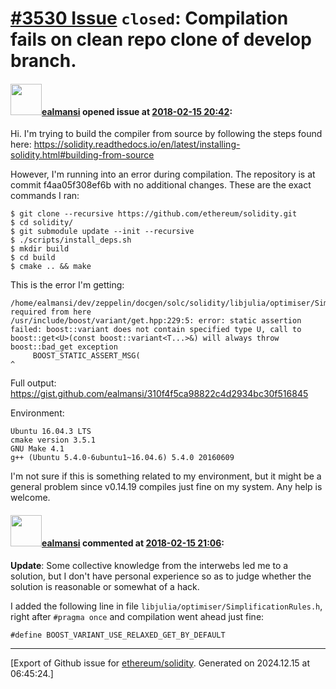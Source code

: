 # [\#3530 Issue](https://github.com/ethereum/solidity/issues/3530) `closed`: Compilation fails on clean repo clone of develop branch.

#### <img src="https://avatars.githubusercontent.com/u/3905644?u=a508c924fbf28092252e40657e6211aa59b23f98&v=4" width="50">[ealmansi](https://github.com/ealmansi) opened issue at [2018-02-15 20:42](https://github.com/ethereum/solidity/issues/3530):

Hi. I'm trying to build the compiler from source by following the steps found here: https://solidity.readthedocs.io/en/latest/installing-solidity.html#building-from-source

However, I'm running into an error during compilation. The repository is at commit f4aa05f308ef6b with no additional changes. These are the exact commands I ran:
 
```
$ git clone --recursive https://github.com/ethereum/solidity.git
$ cd solidity/
$ git submodule update --init --recursive
$ ./scripts/install_deps.sh
$ mkdir build
$ cd build
$ cmake .. && make
```

This is the error I'm getting:
```
/home/ealmansi/dev/zeppelin/docgen/solc/solidity/libjulia/optimiser/SimplificationRules.cpp:44:91:   required from here
/usr/include/boost/variant/get.hpp:229:5: error: static assertion failed: boost::variant does not contain specified type U, call to boost::get<U>(const boost::variant<T...>&) will always throw boost::bad_get exception
     BOOST_STATIC_ASSERT_MSG(
^
```

Full output: https://gist.github.com/ealmansi/310f4f5ca98822c4d2934bc30f516845

Environment:
```
Ubuntu 16.04.3 LTS
cmake version 3.5.1
GNU Make 4.1
g++ (Ubuntu 5.4.0-6ubuntu1~16.04.6) 5.4.0 20160609
```

I'm not sure if this is something related to my environment, but it might be a general problem since v0.14.19 compiles just fine on my system. Any help is welcome.



#### <img src="https://avatars.githubusercontent.com/u/3905644?u=a508c924fbf28092252e40657e6211aa59b23f98&v=4" width="50">[ealmansi](https://github.com/ealmansi) commented at [2018-02-15 21:06](https://github.com/ethereum/solidity/issues/3530#issuecomment-366061660):

**Update**: Some collective knowledge from the interwebs led me to a solution, but I don't have personal experience so as to judge whether the solution is reasonable or somewhat of a hack.

I added the following line in file `libjulia/optimiser/SimplificationRules.h`, right after `#pragma once` and compilation went ahead just fine:

```
#define BOOST_VARIANT_USE_RELAXED_GET_BY_DEFAULT
```


-------------------------------------------------------------------------------



[Export of Github issue for [ethereum/solidity](https://github.com/ethereum/solidity). Generated on 2024.12.15 at 06:45:24.]
